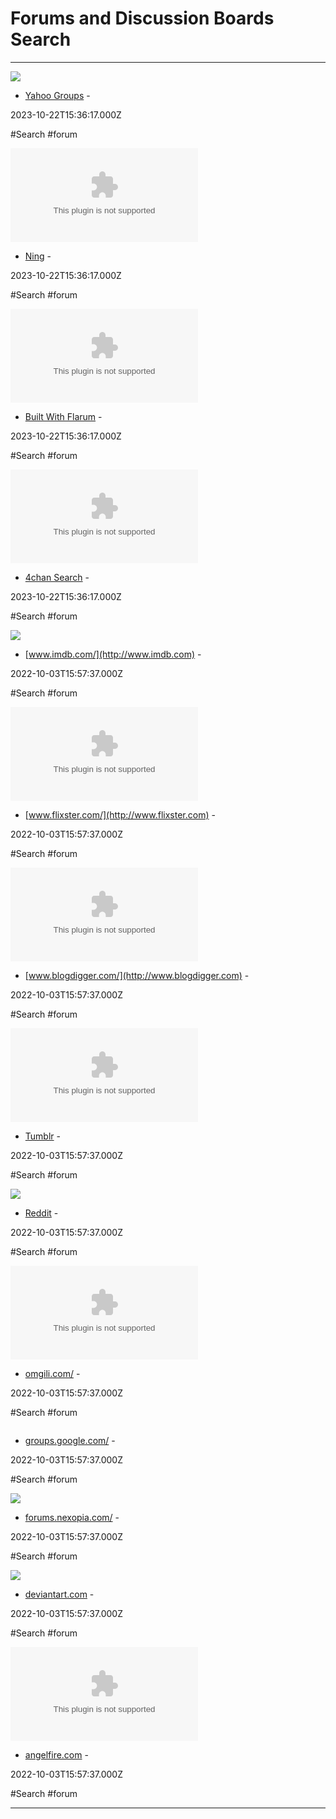 # Forums and Discussion Boards Search

---

![](https://s.yimg.com/cv/apiv2/social/images/yahoo_default_logo.png)

- [Yahoo Groups](https://groups.yahoo.com) - 

2023-10-22T15:36:17.000Z

#Search #forum

![](https://rdl.ink/render/http%3A%2F%2Fwww.ning.com)

- [Ning](http://www.ning.com) - 

2023-10-22T15:36:17.000Z

#Search #forum

![](https://rdl.ink/render/https%3A%2F%2Fbuiltwithflarum.com)

- [Built With Flarum](https://builtwithflarum.com) - 

2023-10-22T15:36:17.000Z

#Search #forum

![](https://rdl.ink/render/https%3A%2F%2F4chansearch.com)

- [4chan Search](https://4chansearch.com) - 

2023-10-22T15:36:17.000Z

#Search #forum

![](https://m.media-amazon.com/images/G/01/imdb/images/social/imdb_logo.png)

- [www.imdb.com/](http://www.imdb.com) - 

2022-10-03T15:57:37.000Z

#Search #forum

![](https://rdl.ink/render/http%3A%2F%2Fwww.flixster.com)

- [www.flixster.com/](http://www.flixster.com) - 

2022-10-03T15:57:37.000Z

#Search #forum

![](https://rdl.ink/render/http%3A%2F%2Fwww.blogdigger.com)

- [www.blogdigger.com/](http://www.blogdigger.com) - 

2022-10-03T15:57:37.000Z

#Search #forum

![](https://rdl.ink/render/http%3A%2F%2Fwww.tumblr.com)

- [Tumblr](http://www.tumblr.com) - 

2022-10-03T15:57:37.000Z

#Search #forum

![](https://www.redditstatic.com/icon.png)

- [Reddit](http://www.reddit.com) - 

2022-10-03T15:57:37.000Z

#Search #forum

![](https://rdl.ink/render/http%3A%2F%2Fomgili.com)

- [omgili.com/](http://omgili.com) - 

2022-10-03T15:57:37.000Z

#Search #forum

![]()

- [groups.google.com/](http://groups.google.com) - 

2022-10-03T15:57:37.000Z

#Search #forum

![](https://forums.nexopia.com/styles/flatawesome/xenforo/logo.og.png)

- [forums.nexopia.com/](http://forums.nexopia.com) - 

2022-10-03T15:57:37.000Z

#Search #forum

![](https://st.deviantart.net/minish/main/logo/card_black_large.png)

- [deviantart.com](http://deviantart.com) - 

2022-10-03T15:57:37.000Z

#Search #forum

![](https://rdl.ink/render/http%3A%2F%2Fangelfire.com)

- [angelfire.com](http://angelfire.com) - 

2022-10-03T15:57:37.000Z

#Search #forum

---

